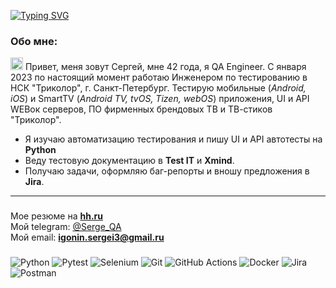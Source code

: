[![Typing SVG](https://readme-typing-svg.herokuapp.com?color=%2336BCF7&lines=Hi+there,+I'm+Sergey)](https://git.io/typing-svg)

### Обо мне:
<img src="https://github.com/blackcater/blackcater/raw/main/images/Hi.gif" height="20"/></h1>   Привет, меня зовут Сергей, мне 42 года, я QA Engineer. C января 2023 по настоящий момент работаю Инженером по тестированию в НСК "Триколор", г. Санкт-Петербург. Тестирую мобильные (*Android, iOS*) и SmartTV (*Android TV, tvOS, Tizen, webOS*) приложения, UI и API WEBок серверов, ПО фирменных брендовых ТВ и ТВ-стиков "Триколор".  
- Я изучаю автоматизацию тестирования и пишу UI и API автотесты на **Python**
- Веду тестовую документацию в **Test IT** и **Xmind**.  
- Получаю задачи, оформляю баг-репорты и вношу предложения в **Jira**.  

___
###
Мое резюме на [**hh.ru**](https://spb.hh.ru/resume/84b46d0dff0e6c05eb0039ed1f4a333153696f)  
Мой telegram: [@Serge_QA](http://t-do.ru/aspia_ru "Telegram channel")  
Мой email: **<igonin.sergei3@gmail.ru>**
###

![Python](https://img.shields.io/badge/python-3670A0?style=for-the-badge&logo=python&logoColor=ffdd54)
![Pytest](https://img.shields.io/badge/pytest-%23ffffff.svg?style=for-the-badge&logo=pytest&logoColor=2f9fe3)
![Selenium](https://img.shields.io/badge/-selenium-%43B02A?style=for-the-badge&logo=selenium&logoColor=white)
![Git](https://img.shields.io/badge/git-%23F05033.svg?style=for-the-badge&logo=git&logoColor=white)
![GitHub Actions](https://img.shields.io/badge/github%20actions-%232671E5.svg?style=for-the-badge&logo=githubactions&logoColor=white)
![Docker](https://img.shields.io/badge/docker-%230db7ed.svg?style=for-the-badge&logo=docker&logoColor=white)
![Jira](https://img.shields.io/badge/jira-%230A0FFF.svg?style=for-the-badge&logo=jira&logoColor=white)
![Postman](https://img.shields.io/badge/Postman-FF6C37?style=for-the-badge&logo=postman&logoColor=white)


